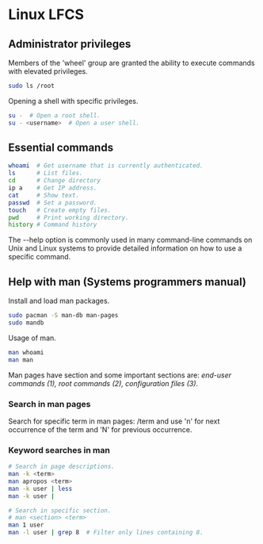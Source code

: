 # Linux LFCS

## Administrator privileges
Members of the 'wheel' group are granted the ability to execute commands with elevated privileges.
``` sh
sudo ls /root
```

Opening a shell with specific privileges.
``` sh
su -  # Open a root shell.
su - <username>  # Open a user shell.
```

## Essential commands
``` sh
whoami  # Get username that is currently authenticated.
ls      # List files.
cd      # Change directory
ip a    # Get IP address.
cat     # Show text.
passwd  # Set a password.
touch   # Create empty files.
pwd     # Print working directory.
history # Command history
```

The --help option is commonly used in many command-line commands on Unix and Linux systems to provide detailed information on how to use a specific command.

## Help with man (Systems programmers manual)

Install and load man packages.
``` sh
sudo pacman -S man-db man-pages
sudo mandb
```

Usage of man.
``` sh
man whoami
man man
```

Man pages have section and some important sections are: _end-user commands (1), root commands (2), configuration files (3)_.

### Search in man pages
Search for specific term in man pages: /term and use 'n' for next occurrence of the term and 'N' for previous occurrence.

### Keyword searches in man
``` sh
# Search in page descriptions.
man -k <term>
man apropos <term>
man -k user | less
man -k user |

# Search in specific section.
# man <section> <term>
man 1 user
man -l user | grep 8  # Filter only lines containing 8.
```
